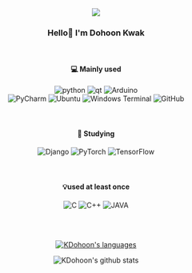 <div align="center">
  <img src=https://capsule-render.vercel.app/api?type=waving&color=abb1f4&height=300&section=header&text=Welcome&fontSize=90&fontColor=ffffff&animation=fadeIn&fontAlignY=38&desc=KDohoon's%20GitHub%20Profile&descAlignY=51&descAlign=58&descSize=24>
  
### Hello👋 I'm Dohoon Kwak

<br>
  
#### 💻 Mainly used
  
![python](https://img.shields.io/badge/Python-3776AB?style=for-the-badge&logo=Python&logoColor=ffffff)
![qt](https://img.shields.io/badge/Qt-41CD52?style=for-the-badge&logo=Qt&logoColor=ffffff)
![Arduino](https://img.shields.io/badge/Arduino-00979D?style=for-the-badge&logo=Arduino&logoColor=ffffff)
<br>
![PyCharm](https://img.shields.io/badge/PyCharm-7BB972?style=for-the-badge&logo=PyCharm&logoColor=ffffff)
![Ubuntu](https://img.shields.io/badge/Ubuntu-E95420?style=for-the-badge&logo=Ubuntu&logoColor=ffffff)
![Windows Terminal](https://img.shields.io/badge/Windows%20Terminal-4D4D4D?style=for-the-badge&logo=Windows%20Terminal&logoColor=ffffff)
![GitHub](https://img.shields.io/badge/GitHub-181717?style=for-the-badge&logo=GitHub&logoColor=ffffff)
<br><br><br>
#### 📝 Studying
![Django](https://img.shields.io/badge/Django-092E20?style=for-the-badge&logo=Django&logoColor=ffffff)
![PyTorch](https://img.shields.io/badge/PyTorch-EE4C2C?style=for-the-badge&logo=PyTorch&logoColor=ffffff)
![TensorFlow](https://img.shields.io/badge/TensorFlow-FF6F00?style=for-the-badge&logo=TensorFlow&logoColor=ffffff)
<br><br><br>
#### 💡used at least once
![C](https://img.shields.io/badge/C-A8B9CC?style=for-the-badge&logo=C&logoColor=ffffff)
![C++](https://img.shields.io/badge/C%2b%2b-00599C?style=for-the-badge&logo=C%2b%2b&logoColor=ffffff)
![JAVA](https://img.shields.io/badge/JAVA-007396?style=for-the-badge&logo=JAVA&logoColor=ffffff)
  
 <br> <br>
  
[![KDohoon's languages](https://github-readme-stats.vercel.app/api/top-langs/?username=KDohoon&layout=compact&hide=javascript,html,css)](https://github.com/anuraghazra/github-readme-stats)
  
![KDohoon's github stats](https://github-readme-stats.vercel.app/api?username=KDohoon&show_icons=true&count_private=true)
</div>

